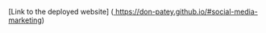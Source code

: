 

[Link to the deployed website] ([
](https://don-patey.github.io/#social-media-marketing)https://don-patey.github.io/#social-media-marketing)

